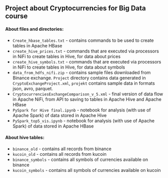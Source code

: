 ## Project about Cryptocurrencies for Big Data course


#### About files and directories:

* `Create_hbase_tables.txt` - contains commands to be used to create tables in Apache HBase
* `create_hive_prices.txt` - commands that are executed via processors in NiFi to create tables in Hive, for data about prices
* `create_hive_symbols.txt` - commands that are executed via processors in NiFi to create tables in Hive, for data about symbols
* `data_from_hdfs_nifi.zip` - contains sample files downloaded from Binance exchange. `Project` directory contains data generated in `CryptoExchangeProject.xml`, `projekt` contains sample data in formats json, avro, parquet.
* `CryptocurrenciesExchangeComparison_v_5.xml` - final version of data flow in Apache NiFi, from API to saving to tables in Apache Hive and Apache HBase
* `PySpark for Hive final.ipynb` - notebook for analysis (with use of Apache Spark) of data stored in Apache Hive
* `PySpark_top5_vis.ipynb` - notebook for analysis (with use of Apache Spark) of data stored in Apache HBase

#### About hive tables:
  * `binance_old` - contains all records from binance 
  * `kucoin_old` - contains all records from kucoin
  * `binance_symbols` - contains all symbols of currencies available on binance
  * `kucoin_symbols` - contains all symbols of currencies available on kucoin
